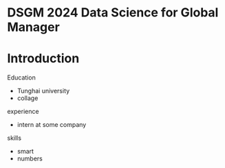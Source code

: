 # DSGM 2024 Data Science for Global Manager

# Introduction

Education
- Tunghai university
- collage

experience
- intern at some company

skills
- smart
- numbers